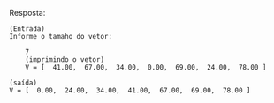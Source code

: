 Resposta:

    (Entrada)
    Informe o tamaho do vetor:

        7
        (imprimindo o vetor)
        V = [  41.00,  67.00,  34.00,  0.00,  69.00,  24.00,  78.00 ]

    (saída)
    V = [  0.00,  24.00,  34.00,  41.00,  67.00,  69.00,  78.00 ]